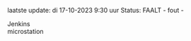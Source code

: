 laatste update: 
di 17-10-2023  9:30   uur 
Status: FAALT - fout - 
<div class="service R">Jenkins</div><div class="service Y">microstation</div>